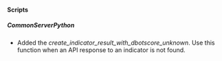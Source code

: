 #### Scripts
##### CommonServerPython
- Added the *create_indicator_result_with_dbotscore_unknown*. Use this function when an API response to an indicator is not found.
